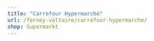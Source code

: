 ```yaml
---
title: "Carrefour Hypermarché"
url: /ferney-voltaire/carrefour-hypermarche/
shop: Supermarkt
---
```

